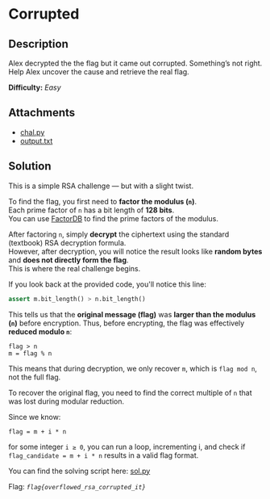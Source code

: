# Corrupted

## Description

Alex decrypted the the flag but it came out corrupted. Something’s not right. Help Alex uncover the cause and retrieve the real flag.

**Difficulty:** *Easy*

## Attachments

- [chal.py](./dist/chal.py)
- [output.txt](./dist/output.txt)

## Solution

This is a simple RSA challenge — but with a slight twist.

To find the flag, you first need to **factor the modulus (`n`)**.  
Each prime factor of `n` has a bit length of **128 bits**.  
You can use [FactorDB](https://factordb.com) to find the prime factors of the modulus.

After factoring `n`, simply **decrypt** the ciphertext using the standard (textbook) RSA decryption formula.  
However, after decryption, you will notice the result looks like **random bytes** and **does not directly form the flag**.  
This is where the real challenge begins.

If you look back at the provided code, you'll notice this line:

```python
assert m.bit_length() > n.bit_length()
```

This tells us that the **original message (flag)** was **larger than the modulus (`n`)** before encryption.
Thus, before encrypting, the flag was effectively **reduced modulo `n`**:

```
flag > n
m = flag % n
```

This means that during decryption, we only recover `m`, which is `flag mod n`, not the full flag.

To recover the original flag, you need to find the correct multiple of `n` that was lost during modular reduction.

Since we know:

```
flag = m + i * n
```

for some integer `i ≥ 0`, you can run a loop, incrementing i, and check if `flag_candidate = m + i * n` results in a valid flag format.

You can find the solving script here: [sol.py](sol.py)

Flag: *`flag{overflowed_rsa_corrupted_it}`*